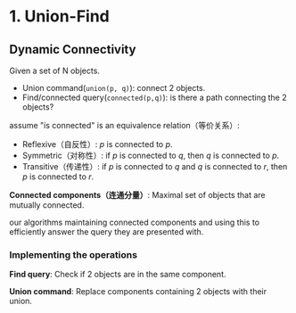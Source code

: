 # 1. Union-Find

## Dynamic Connectivity

Given a set of N objects.

- Union command(`union(p, q)`): connect 2 objects.
- Find/connected query(`connected(p,q)`):  is there a path connecting the 2 objects?

assume "is connected" is an equivalence relation（等价关系）:

- Reflexive（自反性）: $p$ is connected to $p$.
- Symmetric（对称性）: if $p$ is connected to $q$, then $q$ is connected to $p$.
- Transitive（传递性）: if $p$ is connected to $q$ and $q$ is connected to $r$, then $p$ is connected to $r$.

**Connected components（连通分量）**: Maximal set of objects that are mutually connected.

our algorithms maintaining connected  components and using this to efficiently answer the query they are presented with.

### Implementing the operations

**Find query**: Check if 2 objects are in the same component.

**Union command**: Replace components containing 2 objects with their union.

